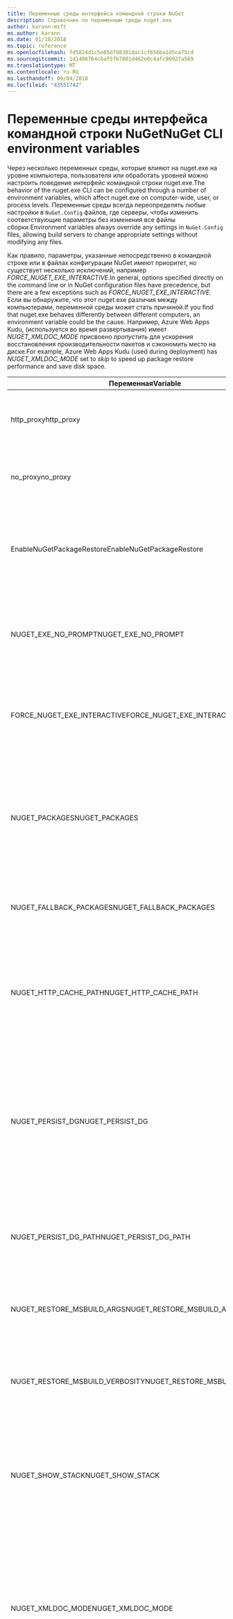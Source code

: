```yaml
---
title: Переменные среды интерфейса командной строки NuGet
description: Справочник по переменным среды nuget.exe
author: karann-msft
ms.author: karann
ms.date: 01/18/2018
ms.topic: reference
ms.openlocfilehash: fd5824d1c5e05df08301dac1cf656ba1d5ca75cd
ms.sourcegitcommit: 1d1406764c6af5fb7801d462e0c4afc9092fa569
ms.translationtype: MT
ms.contentlocale: ru-RU
ms.lasthandoff: 09/04/2018
ms.locfileid: "43551742"
---
```

# <a name="nuget-cli-environment-variables"></a><span data-ttu-id="775e0-103">Переменные среды интерфейса командной строки NuGet</span><span class="sxs-lookup"><span data-stu-id="775e0-103">NuGet CLI environment variables</span></span>

<span data-ttu-id="775e0-104">Через несколько переменных среды, которые влияют на nuget.exe на уровне компьютера, пользователя или обработать уровней можно настроить поведение интерфейс командной строки nuget.exe.</span><span class="sxs-lookup"><span data-stu-id="775e0-104">The behavior of the nuget.exe CLI can be configured through a number of environment variables, which affect nuget.exe on computer-wide, user, or process levels.</span></span> <span data-ttu-id="775e0-105">Переменные среды всегда переопределять любые настройки в `NuGet.Config` файлов, где серверы, чтобы изменить соответствующие параметры без изменения все файлы сборки.</span><span class="sxs-lookup"><span data-stu-id="775e0-105">Environment variables always override any settings in `NuGet.Config` files, allowing build servers to change appropriate settings without modifying any files.</span></span>

<span data-ttu-id="775e0-106">Как правило, параметры, указанные непосредственно в командной строке или в файлах конфигурации NuGet имеют приоритет, но существует несколько исключений, например *FORCE_NUGET_EXE_INTERACTIVE*.</span><span class="sxs-lookup"><span data-stu-id="775e0-106">In general, options specified directly on the command line or in NuGet configuration files have precedence, but there are a few exceptions such as *FORCE_NUGET_EXE_INTERACTIVE*.</span></span> <span data-ttu-id="775e0-107">Если вы обнаружите, что этот nuget.exe различия между компьютерами, переменной среды может стать причиной.</span><span class="sxs-lookup"><span data-stu-id="775e0-107">If you find that nuget.exe behaves differently between different computers, an environment variable could be the cause.</span></span> <span data-ttu-id="775e0-108">Например, Azure Web Apps Kudu, (используется во время развертывания) имеет *NUGET_XMLDOC_MODE* присвоено *пропустить* для ускорения восстановления производительности пакетов и сэкономить место на диске.</span><span class="sxs-lookup"><span data-stu-id="775e0-108">For example, Azure Web Apps Kudu (used during deployment) has *NUGET_XMLDOC_MODE* set to *skip* to speed up package restore performance and save disk space.</span></span>

| <span data-ttu-id="775e0-109">Переменная</span><span class="sxs-lookup"><span data-stu-id="775e0-109">Variable</span></span> | <span data-ttu-id="775e0-110">Описание</span><span class="sxs-lookup"><span data-stu-id="775e0-110">Description</span></span> | <span data-ttu-id="775e0-111">Примечания</span><span class="sxs-lookup"><span data-stu-id="775e0-111">Remarks</span></span> |
| --- | --- | --- |
| <span data-ttu-id="775e0-112">http_proxy</span><span class="sxs-lookup"><span data-stu-id="775e0-112">http_proxy</span></span> | <span data-ttu-id="775e0-113">Прокси HTTP, используемого для операций NuGet HTTP.</span><span class="sxs-lookup"><span data-stu-id="775e0-113">Http proxy used for NuGet HTTP operations.</span></span> | <span data-ttu-id="775e0-114">Это указывается в качестве `http://<username>:<password>@proxy.com`.</span><span class="sxs-lookup"><span data-stu-id="775e0-114">This would be specified as `http://<username>:<password>@proxy.com`.</span></span> |
| <span data-ttu-id="775e0-115">no_proxy</span><span class="sxs-lookup"><span data-stu-id="775e0-115">no_proxy</span></span> | <span data-ttu-id="775e0-116">Позволяет указать домены, для обхода с помощью прокси-сервера.</span><span class="sxs-lookup"><span data-stu-id="775e0-116">Configures domains to bypass from using proxy.</span></span> | <span data-ttu-id="775e0-117">Указываются в виде доменов, разделенных запятой (,).</span><span class="sxs-lookup"><span data-stu-id="775e0-117">Specified as domains separated by comma (,).</span></span> |
| <span data-ttu-id="775e0-118">EnableNuGetPackageRestore</span><span class="sxs-lookup"><span data-stu-id="775e0-118">EnableNuGetPackageRestore</span></span> | <span data-ttu-id="775e0-119">Флаг для, если NuGet должен неявно дать согласие Если требуется пакет на восстановление.</span><span class="sxs-lookup"><span data-stu-id="775e0-119">Flag for if NuGet should implicitly grant consent if that's required by package on restore.</span></span> | <span data-ttu-id="775e0-120">Указанный флаг считается *true* или *1*, любое другое значение, рассматривается как флаг не задан.</span><span class="sxs-lookup"><span data-stu-id="775e0-120">Specified flag is treated as *true* or *1*, any other value treated as flag not set.</span></span> |
| <span data-ttu-id="775e0-121">NUGET_EXE_NO_PROMPT</span><span class="sxs-lookup"><span data-stu-id="775e0-121">NUGET_EXE_NO_PROMPT</span></span> | <span data-ttu-id="775e0-122">Запрещает для запроса учетных данных.</span><span class="sxs-lookup"><span data-stu-id="775e0-122">Prevents the exe for prompting for credentials.</span></span> | <span data-ttu-id="775e0-123">Любое значение, за исключением того, null или пустую строку, которые будут рассматриваться как флаг set/true.</span><span class="sxs-lookup"><span data-stu-id="775e0-123">Any value except null or empty string will be treated as this flag set/true.</span></span> |
| <span data-ttu-id="775e0-124">FORCE_NUGET_EXE_INTERACTIVE</span><span class="sxs-lookup"><span data-stu-id="775e0-124">FORCE_NUGET_EXE_INTERACTIVE</span></span> | <span data-ttu-id="775e0-125">Переменная среды глобальный интерактивный режим работы.</span><span class="sxs-lookup"><span data-stu-id="775e0-125">Global environment variable to force interactive mode.</span></span> | <span data-ttu-id="775e0-126">Любое значение, за исключением того, null или пустую строку, которые будут рассматриваться как флаг set/true.</span><span class="sxs-lookup"><span data-stu-id="775e0-126">Any value except null or empty string will be treated as this flag set/true.</span></span> |
| <span data-ttu-id="775e0-127">NUGET_PACKAGES</span><span class="sxs-lookup"><span data-stu-id="775e0-127">NUGET_PACKAGES</span></span> | <span data-ttu-id="775e0-128">Путь, используемый для *глобальных пакетов* папки, как описано в разделе [управление папкой установки глобальных пакетов и папками кэша](../consume-packages/managing-the-global-packages-and-cache-folders.md).</span><span class="sxs-lookup"><span data-stu-id="775e0-128">Path to use for the *global-packages* folder as described on [Managing the global packages and cache folders](../consume-packages/managing-the-global-packages-and-cache-folders.md).</span></span> | <span data-ttu-id="775e0-129">Указан как абсолютный путь.</span><span class="sxs-lookup"><span data-stu-id="775e0-129">Specified as absolute path.</span></span> |
| <span data-ttu-id="775e0-130">NUGET_FALLBACK_PACKAGES</span><span class="sxs-lookup"><span data-stu-id="775e0-130">NUGET_FALLBACK_PACKAGES</span></span> | <span data-ttu-id="775e0-131">Папки резервной папкой установки глобальных пакетов.</span><span class="sxs-lookup"><span data-stu-id="775e0-131">Global fallback packages folders.</span></span> | <span data-ttu-id="775e0-132">Абсолютный папку путей, разделенных точкой с запятой (;).</span><span class="sxs-lookup"><span data-stu-id="775e0-132">Absolute folder paths separated by semicolon (;).</span></span> |
| <span data-ttu-id="775e0-133">NUGET_HTTP_CACHE_PATH</span><span class="sxs-lookup"><span data-stu-id="775e0-133">NUGET_HTTP_CACHE_PATH</span></span> | <span data-ttu-id="775e0-134">Путь, используемый для *http-cache* папки, как описано в разделе [управление папкой установки глобальных пакетов и папками кэша](../consume-packages/managing-the-global-packages-and-cache-folders.md).</span><span class="sxs-lookup"><span data-stu-id="775e0-134">Path to use for the *http-cache* folder as described on [Managing the global packages and cache folders](../consume-packages/managing-the-global-packages-and-cache-folders.md).</span></span> | <span data-ttu-id="775e0-135">Указан как абсолютный путь.</span><span class="sxs-lookup"><span data-stu-id="775e0-135">Specified as absolute path.</span></span> |
| <span data-ttu-id="775e0-136">NUGET_PERSIST_DG</span><span class="sxs-lookup"><span data-stu-id="775e0-136">NUGET_PERSIST_DG</span></span> | <span data-ttu-id="775e0-137">Флаг, указывающий, если необходимо сохранить файлы dg (данные, собранные из MSBuild).</span><span class="sxs-lookup"><span data-stu-id="775e0-137">Flag indicating if dg files (data collected from MSBuild) should be persisted.</span></span> | <span data-ttu-id="775e0-138">Указанный в виде *true* или *false* (по умолчанию), если не задано NUGET_PERSIST_DG_PATH будут храниться во временный каталог (NuGetScratch папку в текущем каталоге среды temp).</span><span class="sxs-lookup"><span data-stu-id="775e0-138">Specified as *true* or *false* (default), if NUGET_PERSIST_DG_PATH not set will be stored to temporary directory (NuGetScratch folder in current environment temp directory).</span></span> |
| <span data-ttu-id="775e0-139">NUGET_PERSIST_DG_PATH</span><span class="sxs-lookup"><span data-stu-id="775e0-139">NUGET_PERSIST_DG_PATH</span></span> | <span data-ttu-id="775e0-140">Путь для сохранения файлов рассылки.</span><span class="sxs-lookup"><span data-stu-id="775e0-140">Path to persist dg files.</span></span> | <span data-ttu-id="775e0-141">Указано как абсолютный путь, этот параметр используется, только если *NUGET_PERSIST_DG* задано значение true.</span><span class="sxs-lookup"><span data-stu-id="775e0-141">Specified as absolute path, this option is only used when *NUGET_PERSIST_DG* is set to true.</span></span> |
| <span data-ttu-id="775e0-142">NUGET_RESTORE_MSBUILD_ARGS</span><span class="sxs-lookup"><span data-stu-id="775e0-142">NUGET_RESTORE_MSBUILD_ARGS</span></span> | <span data-ttu-id="775e0-143">Задает дополнительные аргументы MSBuild.</span><span class="sxs-lookup"><span data-stu-id="775e0-143">Sets additional MSBuild arguments.</span></span> | |
| <span data-ttu-id="775e0-144">NUGET_RESTORE_MSBUILD_VERBOSITY</span><span class="sxs-lookup"><span data-stu-id="775e0-144">NUGET_RESTORE_MSBUILD_VERBOSITY</span></span> | <span data-ttu-id="775e0-145">Задает уровень детализации журнала MSBuild.</span><span class="sxs-lookup"><span data-stu-id="775e0-145">Sets the MSBuild log verbosity.</span></span> | <span data-ttu-id="775e0-146">Значение по умолчанию — *quiet* ("/ v: q»).</span><span class="sxs-lookup"><span data-stu-id="775e0-146">Default is *quiet* ("/v:q").</span></span> <span data-ttu-id="775e0-147">Возможные значения *q [uiet]*, *m [inimal]*, *n [ormal]*, *d [etailed]*, и *diag [nostic]*.</span><span class="sxs-lookup"><span data-stu-id="775e0-147">Possible values *q[uiet]*, *m[inimal]*, *n[ormal]*, *d[etailed]*, and *diag[nostic]*.</span></span> |
| <span data-ttu-id="775e0-148">NUGET_SHOW_STACK</span><span class="sxs-lookup"><span data-stu-id="775e0-148">NUGET_SHOW_STACK</span></span> | <span data-ttu-id="775e0-149">Определяет, должно ли отображаться пользователю полный исключения (включая трассировку стека).</span><span class="sxs-lookup"><span data-stu-id="775e0-149">Determines whether the full exception (including stack trace) should be displayed to the user.</span></span> | <span data-ttu-id="775e0-150">Указанный в виде *true* или *false* (по умолчанию).</span><span class="sxs-lookup"><span data-stu-id="775e0-150">Specified as *true* or *false* (default).</span></span> |
| <span data-ttu-id="775e0-151">NUGET_XMLDOC_MODE</span><span class="sxs-lookup"><span data-stu-id="775e0-151">NUGET_XMLDOC_MODE</span></span> | <span data-ttu-id="775e0-152">Определяет, как должны обрабатываться извлечения файла документации XML сборок.</span><span class="sxs-lookup"><span data-stu-id="775e0-152">Determines how assemblies XML documentation file extraction should be handled.</span></span> | <span data-ttu-id="775e0-153">Ниже приведены поддерживаемые режимы *пропустить* (не извлекайте файлы XML-документации), *сжимать* (хранить XML-файлов документации как ZIP-архив) или *none* (по умолчанию, обрабатывать XML-файлов документации, как обычный файлы).</span><span class="sxs-lookup"><span data-stu-id="775e0-153">Supported modes are *skip* (do not extract XML documentation files), *compress* (store XML doc files as a zip archive) or *none* (default, treat XML doc files as regular files).</span></span> |
| <span data-ttu-id="775e0-154">NUGET_CERT_REVOCATION_MODE</span><span class="sxs-lookup"><span data-stu-id="775e0-154">NUGET_CERT_REVOCATION_MODE</span></span> | <span data-ttu-id="775e0-155">Определяет, как проверить состояние отзыва сертификата, используемого для подписи пакета, pefromed при установке или восстановить подписанных пакетов.</span><span class="sxs-lookup"><span data-stu-id="775e0-155">Determines how the revocation status check of the certificate used to sign a package, is pefromed when a signed package is installed or restored.</span></span> <span data-ttu-id="775e0-156">Если значение не задано, по умолчанию используется `online`.</span><span class="sxs-lookup"><span data-stu-id="775e0-156">When not set, defaults to `online`.</span></span>| <span data-ttu-id="775e0-157">Возможные значения *online* (по умолчанию), *автономной*.</span><span class="sxs-lookup"><span data-stu-id="775e0-157">Possible values *online* (default), *offline*.</span></span>  <span data-ttu-id="775e0-158">Связанные с [NU3028](../reference/errors-and-warnings/NU3028.md)</span><span class="sxs-lookup"><span data-stu-id="775e0-158">Related to [NU3028](../reference/errors-and-warnings/NU3028.md)</span></span> |
